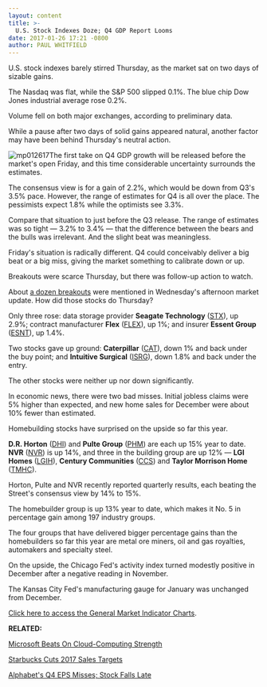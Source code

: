 ```yaml
---
layout: content
title: >-
  U.S. Stock Indexes Doze; Q4 GDP Report Looms
date: 2017-01-26 17:21 -0800
author: PAUL WHITFIELD
---
```









U.S. stock indexes barely stirred Thursday, as the market sat on two days of sizable gains.


The Nasdaq was flat, while the S&P 500 slipped 0.1%. The blue chip Dow Jones industrial average rose 0.2%.


Volume fell on both major exchanges, according to preliminary data.


While a pause after two days of solid gains appeared natural, another factor may have been behind Thursday's neutral action.


![mp012617](https://www.investors.com/wp-content/uploads/2017/01/MP012617-203x300.png)The first take on Q4 GDP growth will be released before the market's open Friday, and this time considerable uncertainty surrounds the estimates.


The consensus view is for a gain of 2.2%, which would be down from Q3's 3.5% pace. However, the range of estimates for Q4 is all over the place. The pessimists expect 1.8% while the optimists see 3.3%.


Compare that situation to just before the Q3 release. The range of estimates was so tight — 3.2% to 3.4% — that the difference between the bears and the bulls was irrelevant. And the slight beat was meaningless.


Friday's situation is radically different. Q4 could conceivably deliver a big beat or a big miss, giving the market something to calibrate down or up.


Breakouts were scarce Thursday, but there was follow-up action to watch.


About [a dozen breakouts](https://www.investors.com/market-trend/stock-market-today/stocks-peg-new-highs-building-sector-rises/) were mentioned in Wednesday's afternoon market update. How did those stocks do Thursday?


Only three rose: data storage provider **Seagate Technology** ([STX](https://research.investors.com/quote.aspx?symbol=STX)), up 2.9%; contract manufacturer **Flex** ([FLEX](https://research.investors.com/quote.aspx?symbol=FLEX)), up 1%; and insurer **Essent Group** ([ESNT](https://research.investors.com/quote.aspx?symbol=ESNT)), up 1.4%.


Two stocks gave up ground: **Caterpillar** ([CAT](https://research.investors.com/quote.aspx?symbol=CAT)), down 1% and back under the buy point; and **Intuitive Surgical** ([ISRG](https://research.investors.com/quote.aspx?symbol=ISRG)), down 1.8% and back under the entry.


The other stocks were neither up nor down significantly.


In economic news, there were two bad misses. Initial jobless claims were 5% higher than expected, and new home sales for December were about 10% fewer than estimated.


Homebuilding stocks have surprised on the upside so far this year.


**D.R. Horton** ([DHI](https://research.investors.com/quote.aspx?symbol=DHI)) and **Pulte Group** ([PHM](https://research.investors.com/quote.aspx?symbol=PHM)) are each up 15% year to date. **NVR** ([NVR](https://research.investors.com/quote.aspx?symbol=NVR)) is up 14%, and three in the building group are up 12% — **LGI Homes** ([LGIH](https://research.investors.com/quote.aspx?symbol=LGIH)), **Century Communities** ([CCS](https://research.investors.com/quote.aspx?symbol=CCS)) and **Taylor Morrison Home** ([TMHC](https://research.investors.com/quote.aspx?symbol=TMHC)).


Horton, Pulte and NVR recently reported quarterly results, each beating the Street's consensus view by 14% to 15%.


The homebuilder group is up 13% year to date, which makes it No. 5 in percentage gain among 197 industry groups.


The four groups that have delivered bigger percentage gains than the homebuilders so far this year are metal ore miners, oil and gas royalties, automakers and specialty steel.


On the upside, the Chicago Fed's activity index turned modestly positive in December after a negative reading in November.


The Kansas City Fed's manufacturing gauge for January was unchanged from December.


[Click here to access the General Market Indicator Charts](https://www.investors.com/wp-content/uploads/2017/01/IBD2601152547GMI.pdf).


**RELATED:**


[Microsoft Beats On Cloud-Computing Strength](https://www.investors.com/news/technology/microsoft-beats-q2-targets-on-cloud-computing-strength/)


[Starbucks Cuts 2017 Sales Targets](https://www.investors.com/news/what-to-expect-from-starbucks-q1-2017-earnings-after-the-close/)


[Alphabet's Q4 EPS Misses; Stock Falls Late](https://www.investors.com/news/technology/alphabet-q4-eps-misses-expectations-stock-falls-late/)




